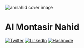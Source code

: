 ![amnahid cover image](/images/cove.png)

# Al Montasir Nahid 
[![Twitter](https://img.shields.io/badge/Twitter-%231DA1F2.svg?style=for-the-badge&logo=Twitter&logoColor=white)](https://twitter.com/amnahidofficial) [![LinkedIn](https://img.shields.io/badge/linkedin-%230077B5.svg?style=for-the-badge&logo=linkedin&logoColor=white)](https://www.linkedin.com/in/amnahidofficial/) [![Hashnode](https://img.shields.io/badge/Hashnode-2962FF?style=for-the-badge&logo=hashnode&logoColor=white)](https://hashnode.com/@amnahid)

&nbsp;
